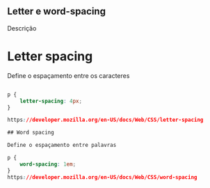 ## Letter e word-spacing

Descrição

# Letter spacing

Define o espaçamento entre os caracteres
 
```css

p {
	letter-spacing: 4px;
}

https://developer.mozilla.org/en-US/docs/Web/CSS/letter-spacing

## Word spacing

Define o espaçamento entre palavras

p {
	word-spacing: 1em;
}
https://developer.mozilla.org/en-US/docs/Web/CSS/word-spacing

